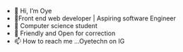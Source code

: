 - 👋 Hi, I’m Oye
- 👀Front end web developer | Aspiring software Engineer
- 🌱 Computer science student 
- 💞️ Friendly and Open for correction 
- 📫 How to reach me ...Oyetechn on IG 

<!---
Oyetechn/Oyetechn is a ✨ special ✨ repository because its `README.md` (this file) appears on your GitHub profile.
You can click the Preview link to take a look at your changes.
--->

